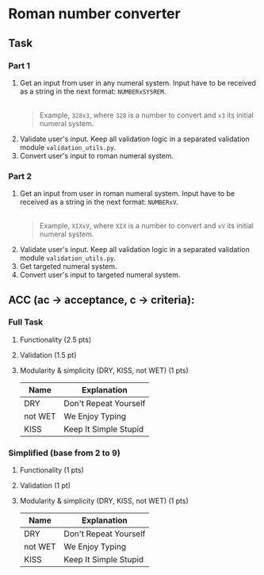 # Roman number converter

## Task

### Part 1

1. Get an input from user in any numeral system. Input have to be received as a string in the next
   format: `NUMBERxSYSREM`. <br/><br/>
   > Example, `328x3`, where `328` is a number to convert and `x3` its initial
   numeral system.
2. Validate user's input. Keep all validation logic in a separated validation module `validation_utils.py`.
3. Convert user's input to roman numeral system.

### Part 2

1. Get an input from user in roman numeral system. Input have to be received as a string in the next
   format: `NUMBERxV`. <br/><br/>
   > Example, `XIXxV`, where `XIX` is a number to convert and `xV` its initial
   numeral system.
2. Validate user's input. Keep all validation logic in a separated validation module `validation_utils.py`.
3. Get targeted numeral system.
4. Convert user's input to targeted numeral system. 

## ACC (ac -> acceptance, c -> criteria):

### Full Task
1. Functionality (2.5 pts)
2. Validation (1.5 pt)
3. Modularity & simplicity (DRY, KISS, not WET) (1 pts)

   | Name    | Explanation           |
   |---------|-----------------------|
   | DRY     | Don't Repeat Yourself |
   | not WET | We Enjoy Typing       |
   | KISS    | Keep It Simple Stupid |

### Simplified (base from 2 to 9)
1. Functionality (1 pts)
2. Validation (1 pt)
3. Modularity & simplicity (DRY, KISS, not WET) (1 pts)

   | Name    | Explanation           |
   |---------|-----------------------|
   | DRY     | Don't Repeat Yourself |
   | not WET | We Enjoy Typing       |
   | KISS    | Keep It Simple Stupid |

